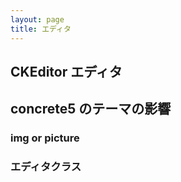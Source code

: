 ```yaml
---
layout: page
title: エディタ
---
```


## CKEditor エディタ

## concrete5 のテーマの影響

### img or picture

### エディタクラス
